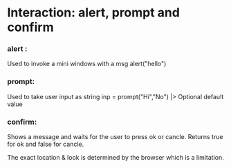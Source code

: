 # Interaction: alert, prompt and confirm

### alert :

Used to invoke a mini windows with a msg alert("hello")

### prompt:

Used to take user input as string 
inp = prompt("Hi","No")
                   |> Optional default value

### confirm:

Shows a message and waits for the user to press ok or cancle. Returns true for ok and false for cancle.

The exact location & look is determined by the browser which is a limitation.
